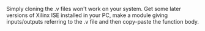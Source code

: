 Simply cloning the .v files won't work on your system. Get some later versions of Xilinx ISE installed in your PC, make a module giving inputs/outputs referring to the .v file and then copy-paste the function body.
